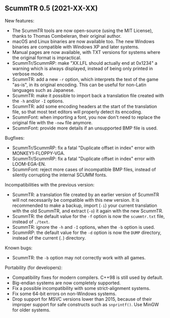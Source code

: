 ## ScummTR 0.5 (2021-XX-XX)

New features:

- The ScummTR tools are now open-source (using the MIT License), thanks to Thomas Combeleran, their original author.
- macOS and Linux binaries are now available too. The new Windows binaries are compatible with Windows XP and later systems.
- Manual pages are now available, with TXT versions for systems where the original format is impractical.
- ScummTr/ScummRP: make "XX.LFL should actually end at 0x1234" a warning which is always displayed, instead of being only printed in verbose mode.
- ScummTR: add a new `-r` option, which interprets the text of the game "as-is", in its original encoding. This can be useful for non-Latin languages such as Japanese.
- ScummTR: make it possible to import back a translation file created with the `-h` and/or `-I` options.
- ScummTR: add some encoding headers at the start of the translation file, so that most text editors will properly detect its encoding.
- ScummFont: when importing a font, you now don't need to replace the original file with the `-new` file anymore.
- ScummFont: provide more details if an unsupported BMP file is used.

Bugfixes:

- ScummTr/ScummRP: fix a fatal "Duplicate offset in index" error with MONKEY1-FLOPPY-VGA.
- ScummTr/ScummRP: fix a fatal "Duplicate offset in index" error with LOOM-EGA-EN.
- ScummFont: reject more cases of incompatible BMP files, instead of silently corrupting the internal SCUMM fonts.

Incompatibilities with the previous version:

- ScummTR: a translation file created by an earlier version of ScummTR will not necessarily be compatible with this new version. It is recommended to make a backup, import (`-i`) your current translation with the old ScummTR, and extract (`-o`) it again with the new ScummTR.
- ScummTR: the default value for the `-f` option is now the `scummtr.txt` file, instead of `./text`.
- ScummTR: ignore the `-h` and `-I` options, when the `-b` option is used.
- ScummRP: the default value for the `-d` option is now the `DUMP` directory, instead of the current (`.`) directory.

Known bugs:

- ScummTR: the `-b` option may not correctly work with all games.

Portability (for developers):

- Compatibility fixes for modern compilers. C++98 is still used by default.
- Big-endian systems are now completely supported.
- Fix a possible incompatibility with some strict-alignment systems.
- Fix some 64-bit errors on non-Windows systems.
- Drop support for MSVC versions lower than 2015, because of their improper support for safe constructs such as `snprintf()`. Use MinGW for older systems.
